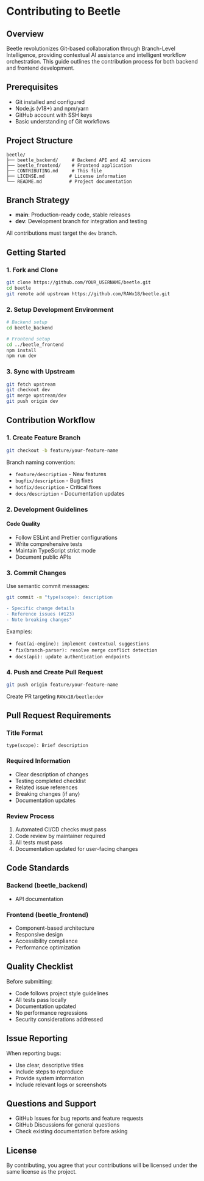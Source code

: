 # Contributing to Beetle

## Overview

Beetle revolutionizes Git-based collaboration through Branch-Level Intelligence, providing contextual AI assistance and intelligent workflow orchestration. This guide outlines the contribution process for both backend and frontend development.

## Prerequisites

- Git installed and configured
- Node.js (v18+) and npm/yarn
- GitHub account with SSH keys
- Basic understanding of Git workflows

## Project Structure

```
beetle/
├── beetle_backend/     # Backend API and AI services
├── beetle_frontend/    # Frontend application
├── CONTRIBUTING.md     # This file
├── LICENSE.md         # License information
└── README.md          # Project documentation
```

## Branch Strategy

- **main**: Production-ready code, stable releases
- **dev**: Development branch for integration and testing

All contributions must target the `dev` branch.

## Getting Started

### 1. Fork and Clone

```bash
git clone https://github.com/YOUR_USERNAME/beetle.git
cd beetle
git remote add upstream https://github.com/RAWx18/beetle.git
```

### 2. Setup Development Environment

```bash
# Backend setup
cd beetle_backend

# Frontend setup
cd ../beetle_frontend
npm install
npm run dev
```

### 3. Sync with Upstream

```bash
git fetch upstream
git checkout dev
git merge upstream/dev
git push origin dev
```

## Contribution Workflow

### 1. Create Feature Branch

```bash
git checkout -b feature/your-feature-name
```

Branch naming convention:
- `feature/description` - New features
- `bugfix/description` - Bug fixes
- `hotfix/description` - Critical fixes
- `docs/description` - Documentation updates

### 2. Development Guidelines

#### Code Quality
- Follow ESLint and Prettier configurations
- Write comprehensive tests
- Maintain TypeScript strict mode
- Document public APIs

### 3. Commit Changes

Use semantic commit messages:

```bash
git commit -m "type(scope): description

- Specific change details
- Reference issues (#123)
- Note breaking changes"
```

Examples:
- `feat(ai-engine): implement contextual suggestions`
- `fix(branch-parser): resolve merge conflict detection`
- `docs(api): update authentication endpoints`

### 4. Push and Create Pull Request

```bash
git push origin feature/your-feature-name
```

Create PR targeting `RAWx18/beetle:dev`

## Pull Request Requirements

### Title Format
```
type(scope): Brief description
```

### Required Information
- Clear description of changes
- Testing completed checklist
- Related issue references
- Breaking changes (if any)
- Documentation updates

### Review Process
1. Automated CI/CD checks must pass
2. Code review by maintainer required
3. All tests must pass
4. Documentation updated for user-facing changes

## Code Standards

### Backend (beetle_backend)
- API documentation

### Frontend (beetle_frontend)
- Component-based architecture
- Responsive design
- Accessibility compliance
- Performance optimization

## Quality Checklist

Before submitting:
- Code follows project style guidelines
- All tests pass locally
- Documentation updated
- No performance regressions
- Security considerations addressed

## Issue Reporting

When reporting bugs:
- Use clear, descriptive titles
- Include steps to reproduce
- Provide system information
- Include relevant logs or screenshots

## Questions and Support

- GitHub Issues for bug reports and feature requests
- GitHub Discussions for general questions
- Check existing documentation before asking

## License

By contributing, you agree that your contributions will be licensed under the same license as the project.